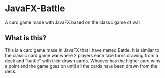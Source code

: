 # JavaFX-Battle
A card game made with JavaFX based on the classic game of war
## What is this?
This is a card game made in JavaFX that I have named Battle. It is similar to the classic card game war where 2 players each take turns drawing from a deck and "battle"
with their drawn cards. Whoever has the higher card wins a point and the game goes on until all the cards have been drawn from the deck.
